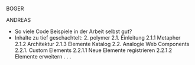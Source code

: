 BOGER


ANDREAS

- So viele Code Beispiele in der Arbeit selbst gut?
- Inhalte zu tief geschachtelt:
    2. polymer
        2.1. Einleitung
            2.1.1 Metapher
            2.1.2 Architektur
            2.1.3 Elemente Katalog
        2.2. Analogie Web Components
            2.2.1. Custom Elements
                2.2.1.1 Neue Elemente registrieren
                2.2.1.2 Elemente erweitern
                .
                .
                .




